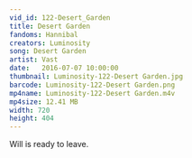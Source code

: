 ```yaml
---
vid_id: 122-Desert_Garden
title: Desert Garden
fandoms: Hannibal
creators: Luminosity
song: Desert Garden
artist: Vast
date:   2016-07-07 10:00:00
thumbnail: Luminosity-122-Desert Garden.jpg
barcode: Luminosity-122-Desert Garden.png
mp4name: Luminosity-122-Desert Garden.m4v
mp4size: 12.41 MB
width: 720
height: 404
---
```


Will is ready to leave.
  